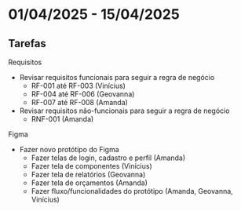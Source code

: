 # 01/04/2025 - 15/04/2025

## Tarefas

Requisitos

- Revisar requisitos funcionais para seguir a regra de negócio
    - RF-001 até RF-003 (Vinícius)
    - RF-004 até RF-006 (Geovanna)
    - RF-007 até RF-008 (Amanda)
- Revisar requisitos não-funcionais para seguir a regra de negócio
    - RNF-001 (Amanda)

Figma

- Fazer novo protótipo do Figma
    - Fazer telas de login, cadastro e perfil (Amanda)
    - Fazer tela de componentes (Vinícius)
    - Fazer tela de relatórios (Geovanna)
    - Fazer tela de orçamentos (Amanda)
    - Fazer fluxo/funcionalidades do protótipo (Amanda, Geovanna, Vinícius)
